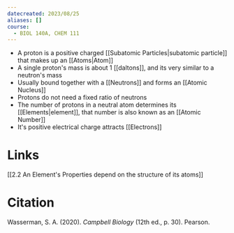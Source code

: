```yaml
---
datecreated: 2023/08/25
aliases: []
course:
  - BIOL 140A, CHEM 111
---
```


- A proton is a positive charged [[Subatomic Particles|subatomic particle]] that makes up an [[Atoms|Atom]]
- A single proton's mass is about 1 [[daltons]], and its very similar to a neutron's mass
- Usually bound together with a [[Neutrons]] and forms an [[Atomic Nucleus]]
- Protons do not need a fixed ratio of neutrons
- The number of protons in a neutral atom determines its [[Elements|element]], that number is also known as an [[Atomic Number]]
- It's positive electrical charge attracts [[Electrons]]

# Links

[[2.2 An Element's Properties depend on the structure of its atoms]]

# Citation

Wasserman, S. A. (2020). _Campbell Biology_ (12th ed., p. 30). Pearson.